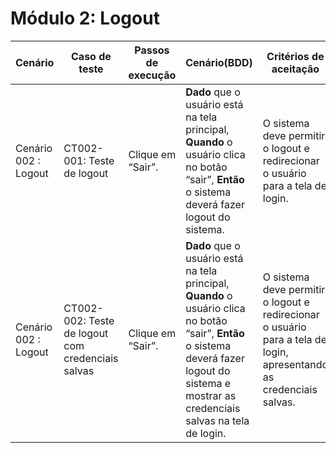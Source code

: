 # Módulo 2: Logout

| Cenário              | Caso de teste                                     | Passos de execução | Cenário(BDD)                                                 | Critérios de aceitação                                       | Resultados esperados                                         |
| -------------------- | ------------------------------------------------- | ------------------ | ------------------------------------------------------------ | ------------------------------------------------------------ | ------------------------------------------------------------ |
| Cenário 002 : Logout | CT002-001: Teste de logout                        | Clique em “Sair”.  | **Dado** que o usuário está na tela principal, **Quando** o usuário clica no botão “sair”, **Então** o sistema deverá fazer logout do sistema. | O sistema deve permitir o logout e redirecionar o usuário para a tela de login. | O usuário é redirecionado para a tela de login do sistema após clicar em  “sair”. |
| Cenário 002 : Logout | CT002-002: Teste de logout com credenciais salvas | Clique em “Sair”.  | **Dado** que o usuário está na tela principal, **Quando** o usuário clica no botão “sair”, **Então** o sistema deverá fazer logout do sistema e mostrar as credenciais salvas na tela de login. | O sistema deve permitir o logout e redirecionar o usuário para a tela de login, apresentando as credenciais salvas. | O usuário é redirecionado para a tela de login do sistema após clicar em  "sair", e terá as suas credenciais salvas. |
